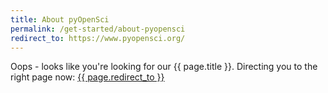 ```yaml
---
title: About pyOpenSci
permalink: /get-started/about-pyopensci
redirect_to: https://www.pyopensci.org/
---
```


Oops - looks like you're looking for our {{ page.title }}. Directing you
to the right page now: <a href="{{ page.redirect_to }}"> {{ page.redirect_to }} </a>
